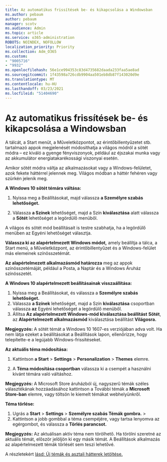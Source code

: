 ```yaml
---
title: Az automatikus frissítések be- és kikapcsolása a Windowsban
ms.author: pebaum
author: pebaum
manager: scotv
ms.audience: Admin
ms.topic: article
ms.service: o365-administration
ROBOTS: NOINDEX, NOFOLLOW
localization_priority: Priority
ms.collection: Adm_O365
ms.custom:
- "9005716"
- "9932"
ms.openlocfilehash: 56e1ce994353c83d4735682daada233faa5ae8ad
ms.sourcegitcommit: 1f43598a726cdb9904aa501eb8db87f143020d9e
ms.translationtype: MT
ms.contentlocale: hu-HU
ms.lasthandoff: 03/23/2021
ms.locfileid: "51404690"
---
```

# <a name="turn-on-and-off-automatic-updates-in-windows"></a>Az automatikus frissítések be- és kikapcsolása a Windowsban

A tálcát, a Start menüt, a Műveletközpontot, az érintőbillentyűzetet stb. tartalmazó appok megjelenését módosíthatja a világos módról a sötét módra – ez kiváló a gyenge fényviszonyok, például az éjszakai munka vagy az akkumulátor energiatakarékossági viszonyai esetén.  

Amikor sötét módra váltja az alkalmazásokat vagy a Windows-felületet, azok fekete háttérrel jelennek meg. Világos módban a háttér fehéren vagy szürkén jelenik meg.
 
**A Windows 10 sötét témára váltása:**

1. Nyissa meg a Beállításokat, majd válassza **a Személyre szabás lehetőséget.**
  
1. Válassza **a Színek** lehetőséget, majd a Szín **kiválasztása** alatt válassza a **Sötét** lehetőséget a legördülő menüből.

A világos és sötét mód beállításait  is testre szabhatja, ha a legördülő menüben az Egyéni lehetőséget választja.

**Válassza ki az alapértelmezett Windows módot,** amely beállítja a tálca, a Start menü, a Műveletközpont, az érintőbillentyűzet és a Windows-felület más elemeinek színösszetémát.  

**Az alapértelmezett alkalmazásmód határozza** meg az appok színösszetémáját, például a Posta, a Naptár és a Windows Áruház színösszetét.
 
**A Windows 10 alapértelmezett beállításainak visszaállítása:**

1. Nyissa meg a Beállításokat, és válassza a **Személyre szabás lehetőséget.**  
1. Válassza **a Színek** lehetőséget, majd a Szín **kiválasztása** csoportban válassza **az** Egyéni lehetőséget a legördülő menüből.  
1. Állítsa **Az alapértelmezett Windows-mód kiválasztása beállítást** **Sötét**, az **Alapértelmezett alkalmazásmód** kiválasztása beállítást **Világosra.**

**Megjegyzés:** A sötét témát a Windows 10 1607-es verziójában adva volt. Ha nem látja ezeket a beállításokat a Beállítások lapon, ellenőrizze, hogy telepítette-e a legújabb Windows-frissítéseket.

**Az aktuális téma módosítása:**

1. Kattintson **a Start**  >  **Settings**  >  **Personalization**  >  **Themes** elemre.  

1. A **Téma módosítása csoportban** válassza ki a csempét a használni kívánt témára való váltáshoz. 

**Megjegyzés:** A Microsoft Store áruházból új, nagyszerű témák széles választékának hozzáadásához kattintson a További témák a **Microsoft Store-ban** elemre, vagy töltsön le kiemelt témákat webhelyünkről.

**Téma törlése:**

1. Ugrás a **Start**  >  **Settings**  >  **Személyre szabás Témák gombra.**  >   
1. Kattintson a jobb gombbal a téma csempéjére, vagy tartsa lenyomva az egérgombot, és válassza a **Törlés parancsot.** 

**Megjegyzés:** Az aktuálisan aktív téma nem törölhető. Ha törölni szeretné az aktuális témát, először jelöljön ki egy másik témát. A Beállítások alkalmazás az alapértelmezett témák törlését sem teszi lehetővé.

A részletekért [lásd: Új témák és asztali hátterek letöltése.](https://support.microsoft.com/windows/get-new-themes-and-desktop-backgrounds-09e3e0a6-02e3-5ecd-22a1-5d048e3cb0d3)

